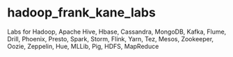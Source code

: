 # hadoop_frank_kane_labs
Labs for Hadoop, Apache Hive, Hbase, Cassandra, MongoDB, Kafka, Flume, Drill, Phoenix, Presto, Spark, Storm, Flink, Yarn, Tez, Mesos, Zookeeper, Oozie, Zeppelin, Hue, MLLib, Pig, HDFS, MapReduce
